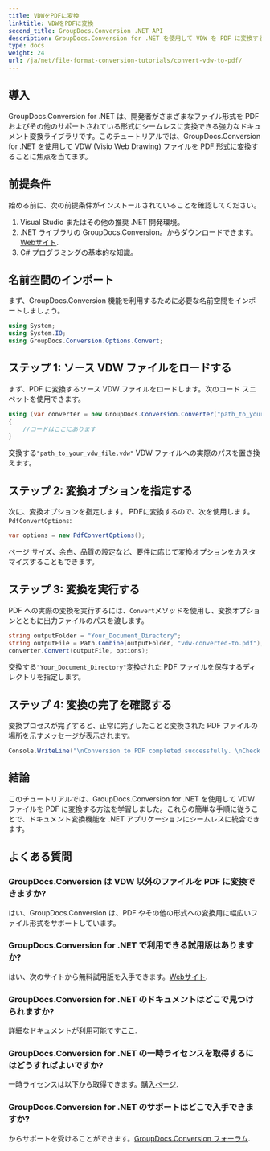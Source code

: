 ```yaml
---
title: VDWをPDFに変換
linktitle: VDWをPDFに変換
second_title: GroupDocs.Conversion .NET API
description: GroupDocs.Conversion for .NET を使用して VDW を PDF に変換する方法を学びます。シームレスな統合については、段階的なチュートリアルに従ってください。
type: docs
weight: 24
url: /ja/net/file-format-conversion-tutorials/convert-vdw-to-pdf/
---
```

## 導入
GroupDocs.Conversion for .NET は、開発者がさまざまなファイル形式を PDF およびその他のサポートされている形式にシームレスに変換できる強力なドキュメント変換ライブラリです。このチュートリアルでは、GroupDocs.Conversion for .NET を使用して VDW (Visio Web Drawing) ファイルを PDF 形式に変換することに焦点を当てます。
## 前提条件
始める前に、次の前提条件がインストールされていることを確認してください。
1. Visual Studio またはその他の推奨 .NET 開発環境。
2.  .NET ライブラリの GroupDocs.Conversion。からダウンロードできます。[Webサイト](https://releases.groupdocs.com/conversion/net/).
3. C# プログラミングの基本的な知識。

## 名前空間のインポート
まず、GroupDocs.Conversion 機能を利用するために必要な名前空間をインポートしましょう。
```csharp
using System;
using System.IO;
using GroupDocs.Conversion.Options.Convert;
```
## ステップ 1: ソース VDW ファイルをロードする
まず、PDF に変換するソース VDW ファイルをロードします。次のコード スニペットを使用できます。
```csharp
using (var converter = new GroupDocs.Conversion.Converter("path_to_your_vdw_file.vdw"))
{
    //コードはここにあります
}
```
交換する`"path_to_your_vdw_file.vdw"` VDW ファイルへの実際のパスを置き換えます。
## ステップ 2: 変換オプションを指定する
次に、変換オプションを指定します。 PDFに変換するので、次を使用します。`PdfConvertOptions`:
```csharp
var options = new PdfConvertOptions();
```
ページ サイズ、余白、品質の設定など、要件に応じて変換オプションをカスタマイズすることもできます。
## ステップ 3: 変換を実行する
 PDF への実際の変換を実行するには、`Convert`メソッドを使用し、変換オプションとともに出力ファイルのパスを渡します。
```csharp
string outputFolder = "Your_Document_Directory";
string outputFile = Path.Combine(outputFolder, "vdw-converted-to.pdf");
converter.Convert(outputFile, options);
```
交換する`"Your_Document_Directory"`変換された PDF ファイルを保存するディレクトリを指定します。
## ステップ 4: 変換の完了を確認する
変換プロセスが完了すると、正常に完了したことと変換された PDF ファイルの場所を示すメッセージが表示されます。
```csharp
Console.WriteLine("\nConversion to PDF completed successfully. \nCheck output in {0}", outputFolder);
```

## 結論
このチュートリアルでは、GroupDocs.Conversion for .NET を使用して VDW ファイルを PDF に変換する方法を学習しました。これらの簡単な手順に従うことで、ドキュメント変換機能を .NET アプリケーションにシームレスに統合できます。
## よくある質問
### GroupDocs.Conversion は VDW 以外のファイルを PDF に変換できますか?
はい、GroupDocs.Conversion は、PDF やその他の形式への変換用に幅広いファイル形式をサポートしています。
### GroupDocs.Conversion for .NET で利用できる試用版はありますか?
はい、次のサイトから無料試用版を入手できます。[Webサイト](https://releases.groupdocs.com/).
### GroupDocs.Conversion for .NET のドキュメントはどこで見つけられますか?
詳細なドキュメントが利用可能です[ここ](https://reference.groupdocs.com/conversion/net/).
### GroupDocs.Conversion for .NET の一時ライセンスを取得するにはどうすればよいですか?
一時ライセンスは以下から取得できます。[購入ページ](https://purchase.groupdocs.com/temporary-license/).
### GroupDocs.Conversion for .NET のサポートはどこで入手できますか?
からサポートを受けることができます。[GroupDocs.Conversion フォーラム](https://forum.groupdocs.com/c/conversion/11).